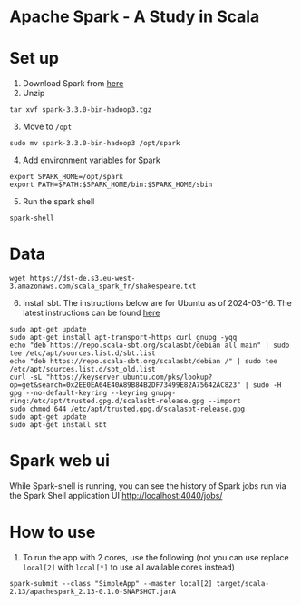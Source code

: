 Apache Spark - A Study in Scala
===============================
# Set up
1. Download Spark from [here](https://spark.apache.org/downloads.html)
2. Unzip 
```
tar xvf spark-3.3.0-bin-hadoop3.tgz
```
3. Move to `/opt`
```
sudo mv spark-3.3.0-bin-hadoop3 /opt/spark
```
4. Add environment variables for Spark
```
export SPARK_HOME=/opt/spark
export PATH=$PATH:$SPARK_HOME/bin:$SPARK_HOME/sbin
```
5. Run the spark shell
```
spark-shell
```
# Data
```
wget https://dst-de.s3.eu-west-3.amazonaws.com/scala_spark_fr/shakespeare.txt
```
6. Install sbt. The instructions below are for Ubuntu as of 2024-03-16. The latest instructions can be found [here](https://www.scala-sbt.org/1.x/docs/Installing-sbt-on-Linux.html)
```
sudo apt-get update
sudo apt-get install apt-transport-https curl gnupg -yqq
echo "deb https://repo.scala-sbt.org/scalasbt/debian all main" | sudo tee /etc/apt/sources.list.d/sbt.list
echo "deb https://repo.scala-sbt.org/scalasbt/debian /" | sudo tee /etc/apt/sources.list.d/sbt_old.list
curl -sL "https://keyserver.ubuntu.com/pks/lookup?op=get&search=0x2EE0EA64E40A89B84B2DF73499E82A75642AC823" | sudo -H gpg --no-default-keyring --keyring gnupg-ring:/etc/apt/trusted.gpg.d/scalasbt-release.gpg --import
sudo chmod 644 /etc/apt/trusted.gpg.d/scalasbt-release.gpg
sudo apt-get update
sudo apt-get install sbt
```


# Spark web ui
While Spark-shell is running, you can see the history of Spark jobs run via the Spark Shell application UI
[http://localhost:4040/jobs/](http://localhost:4040/jobs/)

# How to use
1. To run the app with 2 cores, use the following (not you can use replace `local[2]` with `local[*]` to use all available cores instead)
```
spark-submit --class "SimpleApp" --master local[2] target/scala-2.13/apachespark_2.13-0.1.0-SNAPSHOT.jarA
```